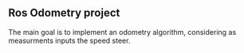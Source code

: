 ## Ros Odometry project

The main goal is to implement an odometry algorithm, considering as measurments inputs the speed steer.
